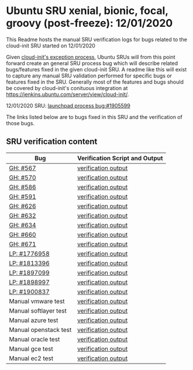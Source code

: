 Ubuntu SRU xenial, bionic, focal, groovy (post-freeze): 12/01/2020
=====
This Readme hosts the manual SRU verification logs for bugs related to the cloud-init SRU started on 12/01/2020

Given [cloud-init's exception process](https://wiki.ubuntu.com/CloudinitUpdates), Ubuntu SRUs will from this point forward create an general SRU process bug which will describe related bugs/features fixed in the given cloud-init SRU. A readme like this will exist to capture any manual SRU validation performed for specific bugs or features fixed in the SRU. Generally most of the features and bugs should be covered by cloud-init's conituous integration at https://jenkins.ubuntu.com/server/view/cloud-init/.


12/01/2020 SRU: [launchpad process bug:#1905599](https://pad.lv/1905599)


The links listed below are to bugs fixed in this SRU and the verification of those bugs.

## SRU verification content
| Bug | Verification Script and Output |
| -------- |  -------- |
| [GH: #567](https://github.com/canonical/cloud-init/commit/6d332e5c8dbfb6521a530b1fa49d73da51efff96) | [verification output](../bugs/gh-567.txt) |
| [GH: #570](https://github.com/canonical/cloud-init/commit/6b5c306b537aafeded249fc82a3317fba8214508) | [verification output](../bugs/gh-570.txt) |
| [GH: #586](https://github.com/canonical/cloud-init/commit/b0e73814) | [verification output](../bugs/gh-586.txt) |
| [GH: #591](https://github.com/canonical/cloud-init/commit/8ec8c3fc63a59b85888a0b52356b784314a1d4cc) | [verification output](../bugs/gh-591.txt) |
| [GH: #626](https://github.com/canonical/cloud-init/commit/57349eb7df1c422d9e9558e54b201c85778997ae) | [verification output](../bugs/gh-626.txt) |
| [GH: #632](https://github.com/canonical/cloud-init/commit/2730521fd566f855863c5ed049a1df26abcd0770) | [verification output](../bugs/gh-632.txt) |
| [GH: #634](https://github.com/canonical/cloud-init/commit/b46e4a8c) | [verification output](../bugs/gh-634-ipv6-openstack.txt) |
| [GH: #660](https://github.com/canonical/cloud-init/commit/66b4be8b6da188a0667bd8c86a25155b6f4f3f6c) | [verification output](../bugs/gh-660.txt) |
| [GH: #671](https://github.com/canonical/cloud-init/commit/eea754492f074e00b601cf77aa278e3623857c5a) | [verification output](../bugs/gh-671.txt) |
| [LP: #1776958](http://pad.lv/1776958) | [verification output](../bugs/lp-1776958.txt) |
| [LP: #1813396](https://github.com/canonical/cloud-init/commit/a925b5a0ca4aa3e63b084c0f6664fe815c2c9db0) | [verification output](../bugs/lp-1813396.txt) |
| [LP: #1897099](http://pad.lv/1897099) | [verification output](../bugs/lp-1897099.txt) |
| [LP: #1898997](http://pad.lv/1898997) | [verification output](../bugs/lp-1898997.txt) |
| [LP: #1900837](http://pad.lv/1900837) | [verification output](../bugs/lp-1900837.txt) |
| Manual vmware test | [verification output](../manual/vmware-sru-20.4.0.txt) |
| Manual softlayer test | [verification output](../manual/softlayer-sru-20.4.0.txt) |
| Manual azure test | [verification output](../manual/azure-sru-20.4.0.txt) |
| Manual openstack test | [verification output](../manual/openstack-sru-20.4.0.txt) |
| Manual oracle test | [verification output](../manual/oracle-sru-20.4.0.txt) |
| Manual gce test | [verification output](../manual/gce-sru-20.4.0.txt) |
| Manual ec2 test | [verification output](../manual/ec2-sru-20.4.0.txt) |
